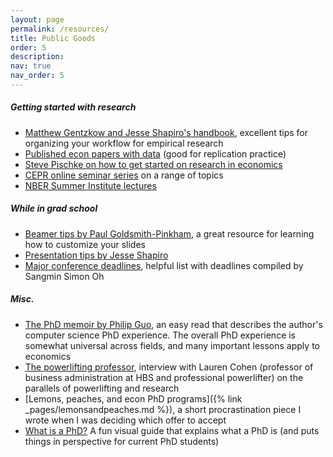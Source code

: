 ```yaml
---
layout: page
permalink: /resources/
title: Public Goods
order: 5
description: 
nav: true
nav_order: 5
---
```


##### Getting started with research 
* [Matthew Gentzkow and Jesse Shapiro's handbook](https://web.stanford.edu/~gentzkow/research/CodeAndData.pdf), excellent tips for organizing your workflow for empirical research
* [Published econ papers with data](https://ejd.econ.mathematik.uni-ulm.de) (good for replication practice)
* [Steve Pischke on how to get started on research in economics](https://econ.lse.ac.uk/staff/spischke/phds/get_started.pdf)
* [CEPR online seminar series](https://cepr.org/events/event-series/online-event-series) on a range of topics
* [NBER Summer Institute lectures](https://www.nber.org/research/lectures?page=1&perPage=50)

##### While in grad school 
* [Beamer tips by Paul Goldsmith-Pinkham](https://paulgp.github.io/2018/04/30/beamer-tips.html), a great resource for learning how to customize your slides
* [Presentation tips by Jesse Shapiro](https://scholar.harvard.edu/files/shapiro/files/applied_micro_slides.pdf) 
* [Major conference deadlines](https://sangmino.github.io/deadlines/), helpful list with deadlines compiled by Sangmin Simon Oh

##### Misc.
* [The PhD memoir by Philip Guo](https://www.dropbox.com/s/5c70typ50be0d9l/pguo-PhD-grind.pdf?dl=0), an easy read that describes the author's computer science PhD experience. The overall PhD experience is somewhat universal across fields, and many important lessons apply to economics
* [The powerlifting professor](https://www.hbs.edu/news/articles/Pages/powerlifting-professor.aspx), interview with Lauren Cohen (professor of business administration at HBS and professional powerlifter) on the parallels of powerlifting and research 
* [Lemons, peaches, and econ PhD programs]({% link _pages/lemonsandpeaches.md %}), a short procrastination piece I wrote when I was deciding which offer to accept
* [What is a PhD?](https://matt.might.net/articles/phd-school-in-pictures/) A fun visual guide that explains what a PhD is (and puts things in perspective for current PhD students)

